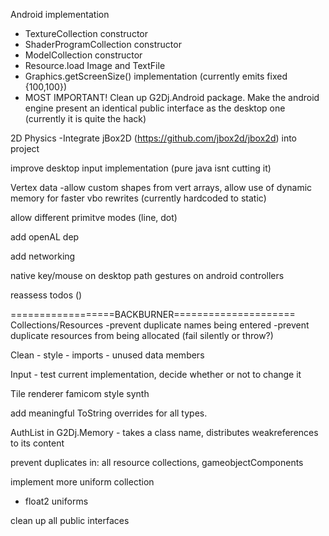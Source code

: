 Android implementation
 - TextureCollection constructor
 - ShaderProgramCollection constructor
 - ModelCollection constructor
 - Resource.load Image and TextFile
 - Graphics.getScreenSize() implementation (currently emits fixed {100,100})
 - MOST IMPORTANT! Clean up G2Dj.Android package. Make the android engine present an identical public interface as the desktop one (currently it is quite the hack)

2D Physics
    -Integrate jBox2D (https://github.com/jbox2d/jbox2d) into project
    
improve desktop input implementation (pure java isnt cutting it)

Vertex data
    -allow custom shapes from vert arrays, allow use of dynamic memory for faster vbo rewrites (currently hardcoded to static)
    
allow different primitve modes (line, dot)

add openAL dep

add networking

native key/mouse on desktop path
gestures on android
controllers
        
reassess todos ()

==================BACKBURNER=====================
Collections/Resources
    -prevent duplicate names being entered
    -prevent duplicate resources from being allocated (fail silently or throw?)

Clean
    - style
    - imports
    - unused data members

Input
    - test current implementation, decide whether or not to change it

Tile renderer
famicom style synth

add meaningful ToString overrides for all types.

AuthList in G2Dj.Memory
    - takes a class name, distributes weakreferences to its content

prevent duplicates in: all resource collections, gameobjectComponents

implement more uniform collection
 - float2 uniforms

clean up all public interfaces